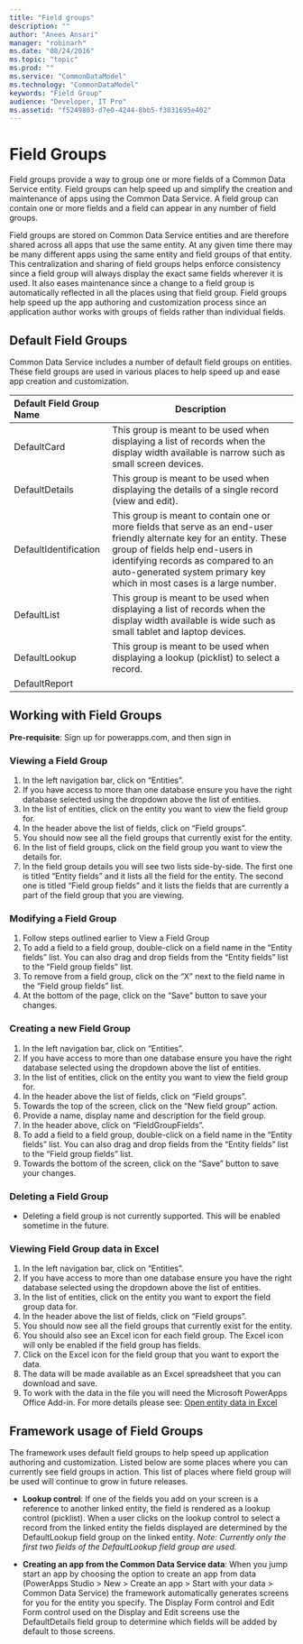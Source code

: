 ```yaml
---
title: "Field groups"
description: ""
author: "Anees Ansari"
manager: "robinarh"
ms.date: "08/24/2016"
ms.topic: "topic"
ms.prod: ""
ms.service: "CommonDataModel"
ms.technology: "CommonDataModel"
keywords: "Field Group"
audience: "Developer, IT Pro"
ms.assetid: "f5249803-d7e0-4244-8bb5-f3831695e402"
---
```


# Field Groups

Field groups provide a way to group one or more fields of a Common Data Service entity. Field groups can help speed up and simplify the creation and maintenance of apps using the Common Data Service. A field group can contain one or more fields and a field can appear in any number of field groups. 

Field groups are stored on Common Data Service entities and are therefore shared across all apps that use the same entity. At any given time there may be many different apps using the same entity and field groups of that entity. This centralization and sharing of field groups helps enforce consistency since a field group will always display the exact same fields wherever it is used. It also eases maintenance since a change to a field group is automatically reflected in all the places using that field group. Field groups help speed up the app authoring and customization process since an application author works with groups of fields rather than individual fields. 

## Default Field Groups
Common Data Service includes a number of default field groups on entities. These field groups are used in various places to help speed up and ease app creation and customization.

| Default Field Group Name | Description |
|:-------------------------|-------------|
| DefaultCard |This group is meant to be used when displaying a list of records when the display width available is narrow such as small screen devices.|
|DefaultDetails |This group is meant to be used when displaying the details of a single record (view and edit).|
|DefaultIdentification |This group is meant to contain one or more fields that serve as an end-user friendly alternate key for an entity. These group of fields help end-users in identifying records as compared to an auto-generated system primary key which in most cases is a large number.|
|DefaultList |This group is meant to be used when displaying a list of records when the display width available is wide such as small tablet and laptop devices.|
|DefaultLookup |This group is meant to be used when displaying a lookup (picklist) to select a record.|
|DefaultReport | |

## Working with Field Groups

**Pre-requisite**: Sign up for powerapps.com, and then sign in

### Viewing a Field Group
1. In the left navigation bar, click on “Entities”.
2. If you have access to more than one database ensure you have the right database selected using the dropdown above the list of entities.
3. In the list of entities, click on the entity you want to view the field group for.
4. In the header above the list of fields, click on “Field groups”.
5. You should now see all the field groups that currently exist for the entity.
6. In the list of field groups, click on the field group you want to view the details for.
7. In the field group details you will see two lists side-by-side. The first one is titled “Entity fields” and it lists all the field for the entity.  The second one is titled “Field group fields” and it lists the fields that are currently a part of the field group that you are viewing.

### Modifying a Field Group
1. Follow steps outlined earlier to View a Field Group
2. To add a field to a field group, double-click on a field name in the “Entity fields” list. You can also drag and drop fields from the “Entity fields” list to the “Field group fields” list.
3. To remove from a field group, click on the “X” next to the field name in the “Field group fields” list.
4. At the bottom of the page, click on the “Save” button to save your changes.

### Creating a new Field Group
1. In the left navigation bar, click on “Entities”.
2. If you have access to more than one database ensure you have the right database selected using the dropdown above the list of entities.
3. In the list of entities, click on the entity you want to view the field group for.
4. In the header above the list of fields, click on “Field groups”.
5. Towards the top of the screen, click on the “New field group” action.
6. Provide a name, display name and description for the field group.
7. In the header above, click on “FieldGroupFields”.
8. To add a field to a field group, double-click on a field name in the “Entity fields” list. You can also drag and drop fields from the “Entity fields” list to the “Field group fields” list.
9. Towards the bottom of the screen, click on the “Save” button to save your changes.

### Deleting a Field Group
* Deleting a field group is not currently supported. This will be enabled sometime in the future.

### Viewing Field Group data in Excel
1. In the left navigation bar, click on “Entities”.
2. If you have access to more than one database ensure you have the right database selected using the dropdown above the list of entities.
3. In the list of entities, click on the entity you want to export the field group data for.
4. In the header above the list of fields, click on “Field groups”.
5. You should now see all the field groups that currently exist for the entity.
6. You should also see an Excel icon for each field group. The Excel icon will only be enabled if the field group has fields.
7. Click on the Excel icon for the field group that you want to export the data.
8. The data will be made available as an Excel spreadsheet that you can download and save.
9. To work with the data in the file you will need the Microsoft PowerApps Office Add-in. For more details please see: [Open entity data in Excel](https://powerapps.microsoft.com/en-us/tutorials/data-platform-interactive-excel/ "Open entity data in Excel")

## Framework usage of Field Groups
The framework uses default field groups to help speed up application authoring and customization. Listed below are some places where you can currently see field groups in action. This list of places where field group will be used will continue to grow in future releases.

* **Lookup control**: If one of the fields you add on your screen is a reference to another linked entity, the field is rendered as a lookup control (picklist). When a user clicks on the lookup control to select a record from the linked entity the fields displayed are determined by the DefaultLookup field group on the linked entity. *Note: Currently only the first two fields of the DefaultLookup field group are used.*

* **Creating an app from the Common Data Service data**: When you jump start an app by choosing the option to create an app from data (PowerApps Studio > New  > Create an app > Start with your data > Common Data Service) the framework automatically generates screens for you for the entity you specify. The Display Form control and Edit Form control used on the Display and Edit screens use the DefaultDetails field group to determine which fields will be added by default to those screens.
